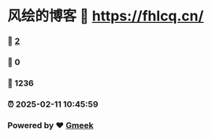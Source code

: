 # 风绘的博客 :link: https://fhlcq.cn/ 
### :page_facing_up: [2](https://fhlcq.cn//tag.html) 
### :speech_balloon: 0 
### :hibiscus: 1236 
### :alarm_clock: 2025-02-11 10:45:59 
### Powered by :heart: [Gmeek](https://github.com/Meekdai/Gmeek)
